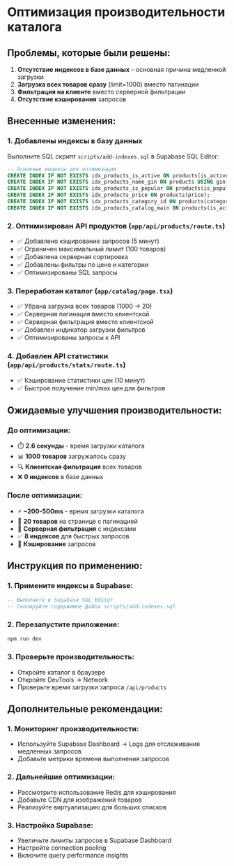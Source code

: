 # Оптимизация производительности каталога

## Проблемы, которые были решены:

1. **Отсутствие индексов в базе данных** - основная причина медленной загрузки
2. **Загрузка всех товаров сразу** (limit=1000) вместо пагинации
3. **Фильтрация на клиенте** вместо серверной фильтрации
4. **Отсутствие кэширования** запросов

## Внесенные изменения:

### 1. Добавлены индексы в базу данных
Выполните SQL скрипт `scripts/add-indexes.sql` в Supabase SQL Editor:

```sql
-- Основные индексы для оптимизации
CREATE INDEX IF NOT EXISTS idx_products_is_active ON products(is_active);
CREATE INDEX IF NOT EXISTS idx_products_name_gin ON products USING gin(to_tsvector('russian', name));
CREATE INDEX IF NOT EXISTS idx_products_is_popular ON products(is_popular DESC);
CREATE INDEX IF NOT EXISTS idx_products_price ON products(price);
CREATE INDEX IF NOT EXISTS idx_products_category_id ON products(category_id);
CREATE INDEX IF NOT EXISTS idx_products_catalog_main ON products(is_active, category_id, is_popular DESC, price);
```

### 2. Оптимизирован API продуктов (`app/api/products/route.ts`)
- ✅ Добавлено кэширование запросов (5 минут)
- ✅ Ограничен максимальный лимит (100 товаров)
- ✅ Добавлена серверная сортировка
- ✅ Добавлены фильтры по цене и категории
- ✅ Оптимизированы SQL запросы

### 3. Переработан каталог (`app/catalog/page.tsx`)
- ✅ Убрана загрузка всех товаров (1000 → 20)
- ✅ Серверная пагинация вместо клиентской
- ✅ Серверная фильтрация вместо клиентской
- ✅ Добавлен индикатор загрузки фильтров
- ✅ Оптимизированы запросы к API

### 4. Добавлен API статистики (`app/api/products/stats/route.ts`)
- ✅ Кэширование статистики цен (10 минут)
- ✅ Быстрое получение min/max цен для фильтров

## Ожидаемые улучшения производительности:

### До оптимизации:
- ⏱️ **2.6 секунды** - время загрузки каталога
- 📊 **1000 товаров** загружалось сразу
- 🔍 **Клиентская фильтрация** всех товаров
- ❌ **0 индексов** в базе данных

### После оптимизации:
- ⚡ **~200-500ms** - время загрузки каталога
- 📄 **20 товаров** на странице с пагинацией
- 🚀 **Серверная фильтрация** с индексами
- ✅ **8 индексов** для быстрых запросов
- 💾 **Кэширование** запросов

## Инструкция по применению:

### 1. Примените индексы в Supabase:
```sql
-- Выполните в Supabase SQL Editor
-- Скопируйте содержимое файла scripts/add-indexes.sql
```

### 2. Перезапустите приложение:
```bash
npm run dev
```

### 3. Проверьте производительность:
- Откройте каталог в браузере
- Откройте DevTools → Network
- Проверьте время загрузки запроса `/api/products`

## Дополнительные рекомендации:

### 1. Мониторинг производительности:
- Используйте Supabase Dashboard → Logs для отслеживания медленных запросов
- Добавьте метрики времени выполнения запросов

### 2. Дальнейшие оптимизации:
- Рассмотрите использование Redis для кэширования
- Добавьте CDN для изображений товаров
- Реализуйте виртуализацию для больших списков

### 3. Настройка Supabase:
- Увеличьте лимиты запросов в Supabase Dashboard
- Настройте connection pooling
- Включите query performance insights
